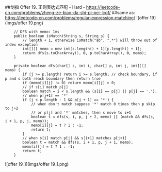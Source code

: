 ##剑指 Offer 19. 正则表达式匹配 - Hard - https://leetcode-cn.com/problems/zheng-ze-biao-da-shi-pi-pei-lcof/
##same as: https://leetcode-cn.com/problems/regular-expression-matching/
![offer 19](imgs/offer 19.png)
```
    // DFS with memo: 1ms
    public boolean isMatch(String s, String p) {
        // length + 1, otherwise isMatch("ab", ".*") will throw out of index exception
        int[][] memo = new int[s.length() + 1][p.length() + 1];
        return dfs(s.toCharArray(), 0, p.toCharArray(), 0, memo);
    }

    private boolean dfs(char[] s, int i, char[] p, int j, int[][] memo) {
        if (j >= p.length) return i >= s.length; // check boundary, if p and s both reach boundary then return true
        if (memo[i][j] != 0) return memo[i][j] > 0;
        // if s[i] match p[j]
        boolean match = i < s.length && (s[i] == p[j] || p[j] == '.');
        // when p[j+1] == '*'
        if (j < p.length - 1 && p[j + 1] == '*') {
            // when don't match suppose '*' match 0 times then p skip to j+2
            // or p[j] and '*' matches, then s move to i+1
            boolean t = dfs(s, i, p, j + 2, memo) || (match && dfs(s, i + 1, p, j, memo));
            memo[i][j] = t ? 1 : -1;
            return t;
        }
        // when s[i] match p[j] && s[i+1] matches p[j+1]
        boolean t = match && dfs(s, i + 1, p, j + 1, memo);
        memo[i][j] = t ? 1 : -1;
        return t;
    }
```
![offer 19_1](imgs/offer 19_1.png)